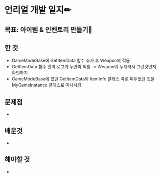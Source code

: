 # 언리얼 개발 일지✏



## 목표: 아이템 & 인벤토리 만들기🎁

## 한 것

* GameModeBase에 GetItemData 함수 추가 후 Weapon에 적용
* GetItemData 함수 안의 로그가 두번씩 찍힘 -> Weapon이 두개라서 그런것인지 확인하기
* GameModeBase에 있던 GetItemData와 ItemInfo 클래스 따로 파두었던 것을 MyGameInstance 클래스로 이사시킴


## 문제점

* 

## 배운것

* 


## 해야할 것

* 
